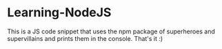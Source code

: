# Learning-NodeJS

This is a JS code snippet that uses the npm package of superheroes and supervillains and prints them in the console. That's it :)

